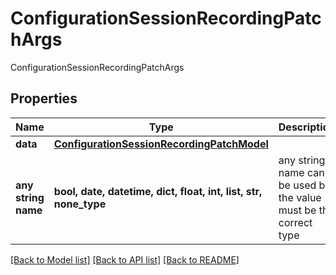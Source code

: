 # ConfigurationSessionRecordingPatchArgs

ConfigurationSessionRecordingPatchArgs

## Properties
Name | Type | Description | Notes
------------ | ------------- | ------------- | -------------
**data** | [**ConfigurationSessionRecordingPatchModel**](ConfigurationSessionRecordingPatchModel.md) |  | [optional] 
**any string name** | **bool, date, datetime, dict, float, int, list, str, none_type** | any string name can be used but the value must be the correct type | [optional]

[[Back to Model list]](../README.md#documentation-for-models) [[Back to API list]](../README.md#documentation-for-api-endpoints) [[Back to README]](../README.md)


